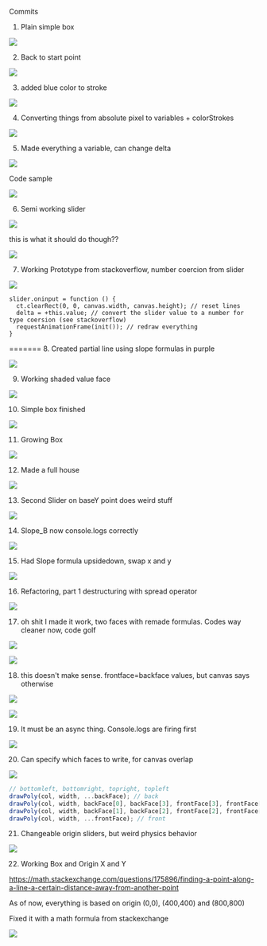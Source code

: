 Commits

1. Plain simple box

![](https://i.imgur.com/sdIzbRR.png)

2. Back to start point

![](https://i.imgur.com/1ycrMzz.png)

3. added blue color to stroke

![](https://i.imgur.com/Z5VJ6JU.png)

4. Converting things from absolute pixel to variables + colorStrokes

![](https://i.imgur.com/N7eIygq.png)

5. Made everything a variable, can change delta

![](https://i.imgur.com/XvXA8YJ.png)

Code sample

![](https://i.imgur.com/Zk6JyQk.png)

6. Semi working slider

![](https://i.imgur.com/3Dzzojg.gif)

this is what it should do though??

![](https://i.imgur.com/BLFQngZ.png)

7. Working Prototype from stackoverflow, number coercion from slider

![](https://i.imgur.com/XU4AozG.gif)

```
slider.oninput = function () {
  ct.clearRect(0, 0, canvas.width, canvas.height); // reset lines
  delta = +this.value; // convert the slider value to a number for type coersion (see stackoverflow)
  requestAnimationFrame(init()); // redraw everything
}
```
=======
8. Created partial line using slope formulas in purple

![](https://i.imgur.com/Yo1AwTF.png)

9. Working shaded value face

![](https://i.imgur.com/o6ykolr.png)

10. Simple box finished

![](https://i.imgur.com/q8ILYqV.png)

11. Growing Box

![](https://i.imgur.com/qr0Tb2E.gif)

12. Made a full house

![](https://i.imgur.com/6xFKNRG.gif)

13. Second Slider on baseY point does weird stuff

![](https://i.imgur.com/BRCHXiP.gif)

14. Slope_B now console.logs correctly

![](https://i.imgur.com/yAXKCR7.gif)

15. Had Slope formula upsidedown, swap x and y

![](https://i.imgur.com/QhUdwIq.gif)

16. Refactoring, part 1 destructuring with spread operator

![](https://i.imgur.com/JnxL44Q.png)

17. oh shit I made it work, two faces with remade formulas. Codes way cleaner now, code golf

![](https://i.imgur.com/8LxmBuh.png)

![](https://i.imgur.com/6LXc7NM.png)

18. this doesn't make sense. frontface=backface values, but canvas says otherwise

![](https://i.imgur.com/887DWnI.png)

![](https://i.imgur.com/bJS5UTi.png)

19. It must be an async thing. Console.logs are firing first

![](https://i.imgur.com/DsQHmTt.png)

20. Can specify which faces to write, for canvas overlap

![](https://i.imgur.com/TmAmaU8.gif)

```javascript
// bottomleft, bottomright, topright, topleft
drawPoly(col, width, ...backFace); // back
drawPoly(col, width, backFace[0], backFace[3], frontFace[3], frontFace[0]); // left
drawPoly(col, width, backFace[1], backFace[2], frontFace[2], frontFace[1]); // right
drawPoly(col, width, ...frontFace); // front
```

21. Changeable origin sliders, but weird physics behavior

![](https://i.imgur.com/6cMk9SZ.gif)

22. Working Box and Origin X and Y

https://math.stackexchange.com/questions/175896/finding-a-point-along-a-line-a-certain-distance-away-from-another-point

As of now, everything is based on origin (0,0), (400,400) and (800,800)

Fixed it with a math formula from stackexchange

![](https://i.imgur.com/DGI5lsk.gif)

